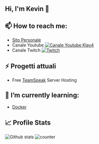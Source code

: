 ## Hi, I'm Kevin 👋

<!--
**Klay4/Klay4** is a ✨ _special_ ✨ repository because its `README.md` (this file) appears on your GitHub profile.

Here are some ideas to get you started:

- 🔭 I’m currently working on ...
- 🌱 I’m currently learning ...
- 👯 I’m looking to collaborate on ...
- 🤔 I’m looking for help with ...
- 💬 Ask me about ...
- 📫 How to reach me: ...
- 😄 Pronouns: ...
- ⚡ Fun fact: ...
-->


## 📫 How to reach me:
  - [Sito Personale](https://klay4.xyz)
  - Canale Youtube [![Canale Youtube Klay4](https://img.shields.io/badge/YouTube-FF0000?style=for-the-badge&logo=youtube&logoColor=white)](https://www.youtube.com/c/Klay4)
  - Canale Twitch [![Twitch](https://img.shields.io/badge/Twitch-9146FF?style=for-the-badge&logo=twitch&logoColor=white)](https://www.twitch.tv/klay4_)
  
 
  
## ⚡ Progetti attuali
  - Free [TeamSpeak](https://teamspeak.com) Server Hosting
  
## 🌱 I’m currently learning:
  - [Docker](https://www.docker.com/get-started)

## 📈 Profile Stats
![Github stats](https://github-readme-stats.vercel.app/api?username=Klay4)
![counter](https://enbscto7kr4fuh1.m.pipedream.net)
